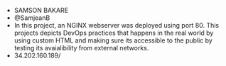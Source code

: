 * SAMSON BAKARE
* @SamjeanB
* In this project, an NGINX webserver was deployed using port 80. This projects depicts DevOps practices that happens in the real world by using custom HTML and making sure its accessible to the public by testing its avaialibility from external networks.
* 34.202.160.189/
